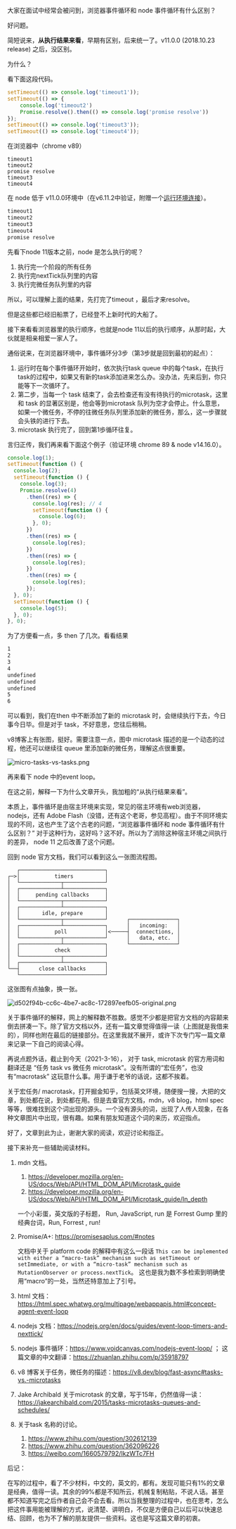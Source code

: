 大家在面试中经常会被问到，浏览器事件循环和 node 事件循环有什么区别？

好问题。

简短说来，**从执行结果来看**，早期有区别，后来统一了。v11.0.0 (2018.10.23 release) 之后，没区别。

为什么？

看下面这段代码。

```js
setTimeout(() => console.log('timeout1'));
setTimeout(() => {
    console.log('timeout2')
    Promise.resolve().then(() => console.log('promise resolve'))
});
setTimeout(() => console.log('timeout3'));
setTimeout(() => console.log('timeout4'));
```

在浏览器中（chrome v89）

```shell
timeout1
timeout2
promise resolve
timeout3
timeout4
```

在 node 低于 v11.0.0环境中（在v6.11.2中验证，附赠一个[运行环境连接](https://www.tutorialspoint.com/execute_nodejs_online.php)）。

```sh
timeout1
timeout2
timeout3
timeout4
promise resolve
```

先看下node 11版本之前，node 是怎么执行的呢？

1. 执行完一个阶段的所有任务
2. 执行完nextTick队列里的内容
3. 执行完微任务队列里的内容

所以，可以理解上面的结果，先打完了timeout ，最后才来resolve。

但是这些都已经旧船票了，已经登不上新时代的大船了。

接下来看看浏览器里的执行顺序，也就是node 11以后的执行顺序，从那时起，大伙就是相亲相爱一家人了。

通俗说来，在浏览器环境中，事件循环分3步（第3步就是回到最初的起点）：

1. 运行时在每个事件循环开始时，依次执行task queue 中的每个task，在执行task的过程中，如果又有新的task添加进来怎么办。没办法，先来后到，你只能等下一次循环了。 
2. 第二步，当每一个 task 结束了，会去检查还有没有待执行的microtask，这里和 task 的显著区别是，他会等到microtask 队列为空才会停止。什么意思，如果一个微任务，不停的往微任务队列里添加新的微任务，那么，这一步骤就会头铁的进行下去。
3. microtask 执行完了，回到第1歩循环往复。

言归正传，我们再来看下面这个例子（验证环境 chrome 89 & node v14.16.0）。

```js
console.log(1);
setTimeout(function () {
  console.log(2);
  setTimeout(function () {
    console.log(3);
    Promise.resolve(4)
      .then((res) => {
        console.log(res); // 4
        setTimeout(function () {
          console.log(6);
        }, 0);
      })
      .then((res) => {
        console.log(res);
      })
      .then((res) => {
        console.log(res);
      })
      .then((res) => {
        console.log(res);
      });
  }, 0);
  setTimeout(function () {
    console.log(5);
  }, 0);
}, 0);

```

为了方便看一点，多 then 了几次。看看结果

```sh
1
2
3
4
undefined
undefined
undefined
5
6
```

可以看到，我们在then 中不断添加了新的 microtask 时，会继续执行下去，今日事今日毕。但是对于 task，不好意思，您往后稍稍。

v8博客上有张图，挺好。需要注意一点，图中 microtask 描述的是一个动态的过程，他还可以继续往 queue 里添加新的微任务，理解这点很重要。

![micro-tasks-vs-tasks.png](https://p3-juejin.byteimg.com/tos-cn-i-k3u1fbpfcp/7b1a464bf2a64aafb65ab790fdbf4bde~tplv-k3u1fbpfcp-watermark.image)

再来看下 node 中的event loop。

在这之前，解释一下为什么文章开头，我加粗的“从执行结果来看”。

本质上，事件循环是由宿主环境来实现，常见的宿主环境有web浏览器，nodejs，还有 Adobe Flash（没错，还有这个老哥，参见高程）。由于不同环境实现的不同，这也产生了这个古老的问题，“浏览器事件循环和 node 事件循环有什么区别？” 对于这种行为，这好吗？这不好。所以为了消除这种宿主环境之间执行的差异， node 11 之后改善了这个问题。

回到 node 官方文档，我们可以看到这么一张图流程图。

```
   ┌───────────────────────────┐
┌─>│           timers          │
│  └─────────────┬─────────────┘
│  ┌─────────────┴─────────────┐
│  │     pending callbacks     │
│  └─────────────┬─────────────┘
│  ┌─────────────┴─────────────┐
│  │       idle, prepare       │
│  └─────────────┬─────────────┘      ┌───────────────┐
│  ┌─────────────┴─────────────┐      │   incoming:   │
│  │           poll            │<─────┤  connections, │
│  └─────────────┬─────────────┘      │   data, etc.  │
│  ┌─────────────┴─────────────┐      └───────────────┘
│  │           check           │
│  └─────────────┬─────────────┘
│  ┌─────────────┴─────────────┐
└──┤      close callbacks      │
   └───────────────────────────┘
```

这张图有点抽象，换一张。

![d502f94b-cc6c-4be7-ac8c-172897eefb05-original.png](https://p9-juejin.byteimg.com/tos-cn-i-k3u1fbpfcp/f9aa3e314b504fcfb4e4d78d760c44bf~tplv-k3u1fbpfcp-watermark.image)

关于事件循环的解释，网上的解释数不胜数。感觉不少都是把官方文档的内容颠来倒去拼凑一下。除了官方文档以外，还有一篇文章觉得值得一读（上图就是我借来的），同样也附在最后的链接部分。在这里我就不展开，或许下次专门写一篇文章来记录一下自己的阅读心得。

再说点题外话，截止到今天（2021-3-16）， 对于 task, microtask 的官方用词和翻译还是 “任务 task  vs 微任务 microtask”。没有所谓的“宏任务”，也没有“macrotask” 这玩意什么事。用于谦于老爷的话说，这都不挨着。

关于宏任务/ macrotask，打开掘金知乎，包括英文环境，随便搜一搜，大把的文章，到处都在说，到处都在用。但是去查官方文档，mdn，v8 blog，html spec 等等，很难找到这个词出现的源头。一个没有源头的词，出现了人传人现象，在各种文章图片中出现，很有趣。如果有朋友知道这个词的来历，欢迎指点。

好了，文章到此为止，谢谢大家的阅读，欢迎讨论和指正。

接下来补充一些辅助阅读材料。

1. mdn 文档。

   1. https://developer.mozilla.org/en-US/docs/Web/API/HTML_DOM_API/Microtask_guide
   2. https://developer.mozilla.org/en-US/docs/Web/API/HTML_DOM_API/Microtask_guide/In_depth

   一个小彩蛋，英文版的子标题， Run, JavaScript, run 是 Forrest Gump  里的经典台词，Run, Forrest , run!

2. Promise/A+: https://promisesaplus.com/#notes   

   文档中关于 platform code 的解释中有这么一段话 `This can be implemented with either a “macro-task” mechanism such as setTimeout or setImmediate, or with a “micro-task” mechanism such as MutationObserver or process.nextTick`。 这也是我为数不多检索到明确使用“macro”的一处，当然还特意加上了引号。

3. html 文档：https://html.spec.whatwg.org/multipage/webappapis.html#concept-agent-event-loop
4. nodejs 文档：https://nodejs.org/en/docs/guides/event-loop-timers-and-nexttick/ 
5. nodejs 事件循环：https://www.voidcanvas.com/nodejs-event-loop/ ； 这篇文章的中文翻译：https://zhuanlan.zhihu.com/p/35918797
6. v8 博客关于任务，微任务的描述：https://v8.dev/blog/fast-async#tasks-vs.-microtasks
7. Jake Archibald 关于microtask 的文章，写于15年，仍然值得一读：https://jakearchibald.com/2015/tasks-microtasks-queues-and-schedules/
8. 关于task 名称的讨论。
   1. https://www.zhihu.com/question/302612139
   2. https://www.zhihu.com/question/362096226
   3. https://weibo.com/1660579792/IkzWTc7FH

后记：

在写的过程中，看了不少材料，中文的，英文的，都有。发现可能只有1%的文章是经典，值得一读。其余的99%都是不知所云，机械复制粘贴，不说人话。甚至都不知道写完之后作者自己会不会去看。所以当我整理的过程中，也在思考，怎么把这件事用能被理解的方式，说清楚、讲明白，不仅是方便自己以后可以快速总结、回顾，也为不了解的朋友提供一些资料。这也是写这篇文章的初衷。
